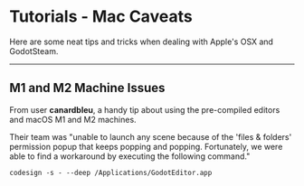 # Tutorials - Mac Caveats

Here are some neat tips and tricks when dealing with Apple's OSX and GodotSteam.

---

## M1 and M2 Machine Issues

From user **canardbleu**, a handy tip about using the pre-compiled editors and macOS M1 and M2 machines.

Their team was "unable to launch any scene because of the 'files & folders' permission popup that keeps popping and popping. Fortunately, we were able to find a workaround by executing the following command."

`codesign -s - --deep /Applications/GodotEditor.app`